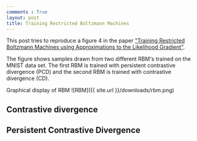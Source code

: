 ```yaml
---
comments : True
layout: post
title: Training Restricted Boltzmann Machines
---
```

This post tries to reproduce a figure 4 in the paper ["Training Restricted Boltzmann Machines using Approximations to the Likelihood Gradient"](http://www.cs.utoronto.ca/~tijmen/pcd/pcd.pdf). 

The figure shows samples drawn from two different RBM's trained on the MNIST data set. The first RBM is trained with persistent contrastive divergence (PCD) and the second RBM is trained with contrastive divergence (CD). 


Graphical display of RBM
![RBM]({{ site.url }}/downloads/rbm.png)
## Contrastive divergence

## Persistent Contrastive Divergence 